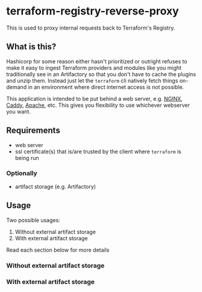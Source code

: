 # terraform-registry-reverse-proxy

This is used to proxy internal requests back to Terraform's Registry.

## What is this?

Hashicorp for some reason either hasn't prioritized or outright refuses to make
it easy to ingest Terraform providers and modules like you might traditionally
see in an Artifactory so that you don't have to cache the plugins and unzip them.
Instead just let the `terraform` cli natively fetch things on-demand in an
environment where direct internet access is not possible.

This application is intended to be put behind a web server, e.g. [NGINX][1], [Caddy][2],
[Apache][3], etc. This gives you flexibility to use whichever webserver you want.

## Requirements

- web server
- ssl certificate(s) that is/are trusted by the client where `terraform` is
  being run


### Optionally

- artifact storage (e.g. Artifactory)

## Usage

Two possible usages:

1. Without external artifact storage
2. With external artifact storage

Read each section below for more details

### Without external artifact storage

### With external artifact storage

[1]: https://nginx.org/en/
[2]: https://caddyserver.com/
[3]: https://httpd.apache.org/
